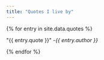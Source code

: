 ```yaml
---
title: "Quotes I live by"
---
```


{% for entry in site.data.quotes %}

"{{ entry.quote }}" -_{{ entry.author }}_

{% endfor %}
